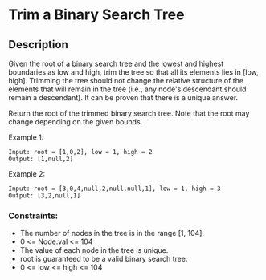 # Trim a Binary Search Tree


## Description

Given the root of a binary search tree and the lowest and highest boundaries as low and high, trim the tree so that all its elements lies in [low, high]. Trimming the tree should not change the relative structure of the elements that will remain in the tree (i.e., any node's descendant should remain a descendant). It can be proven that there is a unique answer.

Return the root of the trimmed binary search tree. Note that the root may change depending on the given bounds.

 
Example 1:
<!-- ![Alt](https://assets.leetcode.com/uploads/2021/08/24/two-palindromic-subsequences.png) -->

```
Input: root = [1,0,2], low = 1, high = 2
Output: [1,null,2]
```

Example 2:

<!-- ![Alt](https://assets.leetcode.com/uploads/2021/08/24/two-palindromic-subsequences.png) -->
```
Input: root = [3,0,4,null,2,null,null,1], low = 1, high = 3
Output: [3,2,null,1]
```

### Constraints:

- The number of nodes in the tree is in the range [1, 104].
- 0 <= Node.val <= 104
- The value of each node in the tree is unique.
- root is guaranteed to be a valid binary search tree.
- 0 <= low <= high <= 104
